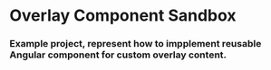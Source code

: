 # Overlay Component Sandbox

### Example project, represent how to impplement reusable Angular component for custom overlay content.
